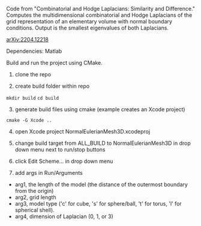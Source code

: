 
Code from "Combinatorial and Hodge Laplacians: Similarity and Difference." Computes the multidimensional combinatorial and Hodge Laplacians of the grid representation of an elementary volume with normal boundary conditions. Output is the smallest eigenvalues of both Laplacians.

[arXiv:2204.12218](https://doi.org/10.48550/arXiv.2204.12218)

Dependencies: Matlab

Build and run the project using CMake.

1. clone the repo

2. create build folder within repo

`mkdir build`
`cd build`

3. generate build files using cmake (example creates an Xcode project)

`cmake -G Xcode ..`

4. open Xcode project NormalEulerianMesh3D.xcodeproj

5. change build target from ALL_BUILD to NormalEulerianMesh3D in drop down menu next to run/stop buttons

6. click Edit Scheme... in drop down menu

7. add args in Run/Arguments

- arg1, the length of the model (the distance of the outermost boundary from the origin)
- arg2, grid length
- arg3, model type ('c' for cube, 's' for sphere/ball, 't' for torus, 'l' for spherical shell).
- arg4, dimension of Laplacian (0, 1, or 3)